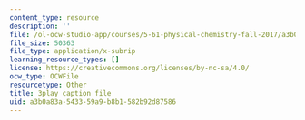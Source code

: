 ```yaml
---
content_type: resource
description: ''
file: /ol-ocw-studio-app/courses/5-61-physical-chemistry-fall-2017/a3b0a83a543359a9b8b1582b92d87586_6ROuKtm5zds.vtt
file_size: 50363
file_type: application/x-subrip
learning_resource_types: []
license: https://creativecommons.org/licenses/by-nc-sa/4.0/
ocw_type: OCWFile
resourcetype: Other
title: 3play caption file
uid: a3b0a83a-5433-59a9-b8b1-582b92d87586
---
```

